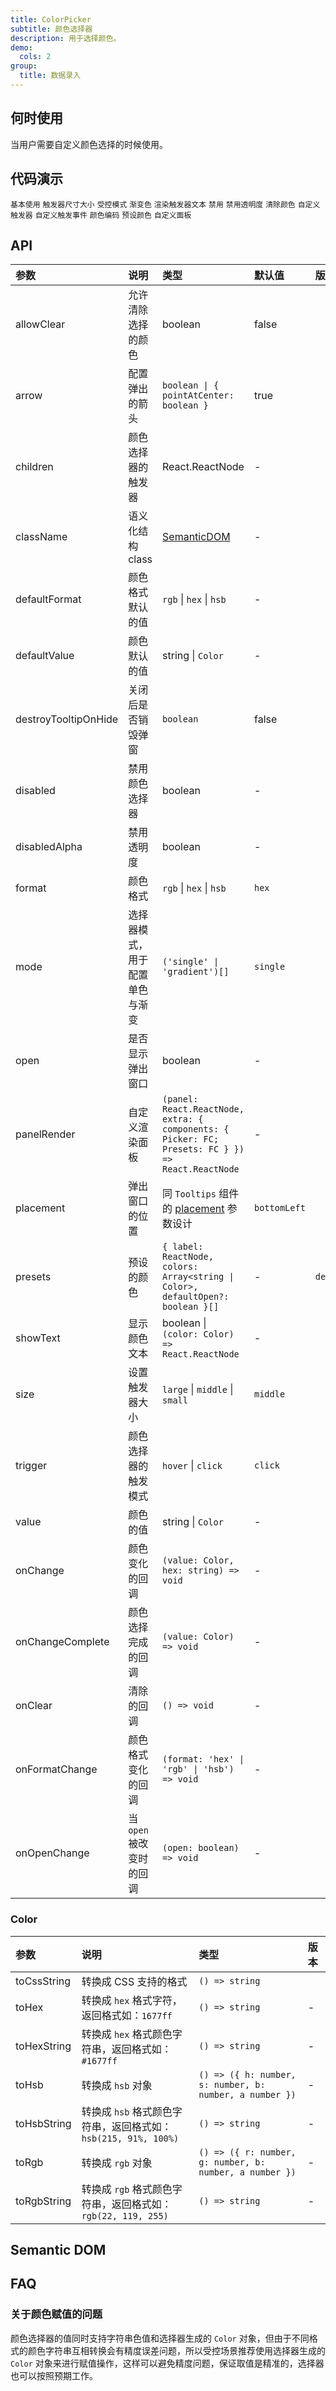 ```yaml
---
title: ColorPicker
subtitle: 颜色选择器
description: 用于选择颜色。
demo:
  cols: 2
group:
  title: 数据录入
---
```


## 何时使用

当用户需要自定义颜色选择的时候使用。

## 代码演示

<!-- prettier-ignore -->
<code src="./demo/base.tsx">基本使用</code>
<code src="./demo/size.tsx">触发器尺寸大小</code>
<code src="./demo/controlled.tsx">受控模式</code>
<code src="./demo/line-gradient.tsx">渐变色</code>
<code src="./demo/text-render.tsx">渲染触发器文本</code>
<code src="./demo/disabled.tsx">禁用</code>
<code src="./demo/disabled-alpha.tsx">禁用透明度</code>
<code src="./demo/allow-clear.tsx">清除颜色</code>
<code src="./demo/trigger.tsx">自定义触发器</code>
<code src="./demo/trigger-event.tsx">自定义触发事件</code>
<code src="./demo/format.tsx">颜色编码</code>
<code src="./demo/presets.tsx">预设颜色</code>
<code src="./demo/panel-render.tsx">自定义面板</code>

## API

<!-- prettier-ignore -->
|参数|说明|类型|默认值|版本|
|:--|:--|:--|:--|:--|
|allowClear|允许清除选择的颜色|boolean|false||
|arrow|配置弹出的箭头|`boolean \| { pointAtCenter: boolean }`|true||
|children|颜色选择器的触发器|React.ReactNode|-||
|className|语义化结构 class|[SemanticDOM](#semantic-dom)|-||
|defaultFormat|颜色格式默认的值|`rgb` \| `hex` \| `hsb`|-||
|defaultValue|颜色默认的值|string \| `Color`|-||
|destroyTooltipOnHide|关闭后是否销毁弹窗|`boolean`|false||
|disabled|禁用颜色选择器|boolean|-||
|disabledAlpha|禁用透明度|boolean|-||
|format|颜色格式|`rgb` \| `hex` \| `hsb`|`hex`||
|mode|选择器模式，用于配置单色与渐变|`('single' \| 'gradient')[]`|`single`||
|open|是否显示弹出窗口|boolean|-||
|panelRender|自定义渲染面板|`(panel: React.ReactNode, extra: { components: { Picker: FC; Presets: FC } }) => React.ReactNode`|-||
|placement|弹出窗口的位置|同 `Tooltips` 组件的 [placement](/components/tooltip-cn/#api) 参数设计|`bottomLeft`||
|presets|预设的颜色|`{ label: ReactNode, colors: Array<string \| Color>, defaultOpen?: boolean }[]`|-|`defaultOpen: `|
|showText|显示颜色文本|boolean \| `(color: Color) => React.ReactNode`|-||
|size|设置触发器大小|`large` \| `middle` \| `small`|`middle`||
|trigger|颜色选择器的触发模式|`hover` \| `click`|`click`||
|value|颜色的值|string \| `Color`|-||
|onChange|颜色变化的回调|`(value: Color, hex: string) => void`|-||
|onChangeComplete|颜色选择完成的回调|`(value: Color) => void`|-||
|onClear|清除的回调|`() => void`|-||
|onFormatChange|颜色格式变化的回调|`(format: 'hex' \| 'rgb' \| 'hsb') => void`|-||
|onOpenChange|当 `open` 被改变时的回调|`(open: boolean) => void`|-||

### Color

<!-- prettier-ignore -->
|参数|说明|类型|版本|
|:--|:--|:--|:--|
|toCssString|转换成 CSS 支持的格式|`() => string`||
|toHex|转换成 `hex` 格式字符，返回格式如：`1677ff`|`() => string`|-|
|toHexString|转换成 `hex` 格式颜色字符串，返回格式如：`#1677ff`|`() => string`|-|
|toHsb|转换成 `hsb` 对象|`() => ({ h: number, s: number, b: number, a number })`|-|
|toHsbString|转换成 `hsb` 格式颜色字符串，返回格式如：`hsb(215, 91%, 100%)`|`() => string`|-|
|toRgb|转换成 `rgb` 对象|`() => ({ r: number, g: number, b: number, a number })`|-|
|toRgbString|转换成 `rgb` 格式颜色字符串，返回格式如：`rgb(22, 119, 255)`|`() => string`|-|

## Semantic DOM

<code src="./demo/_semantic.tsx" simplify></code>

## FAQ

### 关于颜色赋值的问题

颜色选择器的值同时支持字符串色值和选择器生成的 `Color` 对象，但由于不同格式的颜色字符串互相转换会有精度误差问题，所以受控场景推荐使用选择器生成的 `Color` 对象来进行赋值操作，这样可以避免精度问题，保证取值是精准的，选择器也可以按照预期工作。

